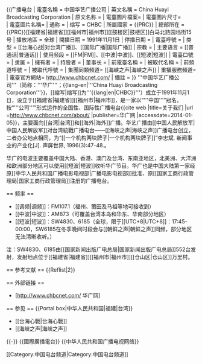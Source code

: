 {{广播电台
| 電臺名稱    = 中国华艺广播公司
| 英文名稱    = China Huayi Broadcasting Corporation
| 原文名称    = 
| 電臺圖片檔案= 
| 電臺圖片尺寸=  
| 電臺圖片名稱= 
| 通称        = 
| 缩写        = CHBC
| 所屬國家    = {{PRC}}
| 總部所在    = {{PRC}}[[福建省|福建省]][[福州市|福州市]][[鼓楼区|鼓楼区]]白马北路园垱街15号
| 播放地區    = 全球
| 開播日期    = 1991年11月1日
| 停播日期    = 
| 電臺呼號    = 
| 类型        = [[台海心战|对台湾广播]]、[[国际广播|国际广播]]
| 宗教        = 
| 主要语言    = [[普通话|普通话]]
| 使用频段    = [[FM|FM]]、[[中波|中波]]、[[短波|短波]]
| 電臺口號    = 
| 隶属        = 
| 擁有者      = 
| 持股者      =
| 董事长      = 
| 前電臺名稱  = 
| 被取代名稱  = 
| 前頻道呼號  = 
| 被取代呼號  = 
| 集團同類頻道= [[海峡之声|海峡之声]]
| 重播服務頻道= 
| 電臺官方網站= http://www.chbcnet.com/
| 備註        = 
}}
'''中国华艺广播公司'''（简称：'''华广'''；{{lang-en|'''China Huayi Broadcasting Corporation'''}}，[[缩写|缩写]]为'''{{lang|en|CHBC}}'''）成立于1991年11月1日，设立于[[福建省|福建省]][[福州市|福州市]]，是一家以“'''中国'''”冠名，按“'''公司'''”形式运作的全国性、国际性广播电台<ref>{{cite web |title=关于我们 |url  =http://www.chbcnet.com/about/ |publisher=华广网 |accessdate=2014-01-05}}</ref>，主要面向[[台湾|台湾]]和[[海外|海外]]广播。华艺广播由[[中国人民解放军|中国人民解放军]]对台湾統戰广播电台——[[海峡之声|海峡之声]]广播电台创立，二者办公地点相同，为“[[一个机构两块牌子|一个机构两块牌子]]”<ref>李忠斌. 新闻事业的产业化[J]. 声屏世界, 1996(3):47-48.</ref>。

华广的电波主要覆盖中国大陆、香港、澳门及台湾、东南亚地区，北美洲、大洋洲和欧洲部分地区可以使用[[短波|短波]]收听华广节目。华广也是中国大陆第一家经原[[中华人民共和国广播电影电视部|广播电影电视部]]批准、原[[国家工商行政管理局|国家工商行政管理局]]注册的广播电台。

== 频率 ==
* [[调频|调频]]：FM107.1（福州、莆田及马祖等地可接收到）
* [[中波|中波]]：AM873（可覆盖台湾本岛和华东、华南部分地区）
* [[短波|短波]]：SW4830、6185（全球，限于[[UTC+8|UTC+8]]：17:45-00:00，SW6185在冬季晚间时段会与[[朝鲜之声|朝鲜之声]]同频，部分地区无法清晰收听。）

注：SW4830、6185由[[国家新闻出版广电总局|国家新闻出版广电总局]]552台发射，发射地点位于[[福建省|福建省]][[福州市|福州市]][[仓山区|仓山区]]万里村。

== 参考文献 ==
{{Reflist|2}}

== 外部链接 ==
* [http://www.chbcnet.com/ 华广网]

== 参见 ==
{{Portal box|中华人民共和国|福建|台湾}}
* [[台海心戰|台海心戰]]
* [[海峡之声|海峡之声]]

{{-}}
{{國際廣播電台}}
{{中华人民共和国广播电视网络}}

[[Category:中国电台频道|Category:中国电台频道]]